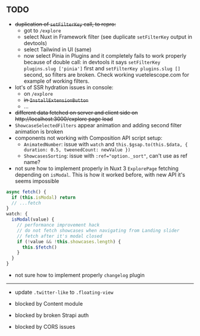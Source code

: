 ## TODO

- ~~duplication of `setFilterKey` call, to repro:~~
  - got to `/explore`
  - select Nuxt in Framework filter (see duplicate `setFilterKey` output in devtools)
  - select Tailwind in UI (same)
  - now select Pinia in Plugins and it completely fails to work properly because of double call: in devtools it says `setFilterKey plugins.slug ['pinia']` first and `setFilterKey plugins.slug []` second, so filters are broken. Check working vuetelescope.com for example of working filters.
- lot's of SSR hydration issues in console:
  - on `/explore`
  - ~~in `InstallExtensionButton`~~
  - ...
- ~~different data fetched on server and client side on http://localhost:3000/explore page load~~
- `ShowcaseSelectedFilters` appear animation and adding second filter animation is broken
- components not working with Composition API script setup:
  - `AnimatedNumber`: issue with `watch` and `this.$gsap.to(this.$data, { duration: 0.5, tweenedCount: newValue })`
  - `ShowcasesSorting`: issue with `:ref="option._sort"`, can't use as ref name?
- not sure how to implement properly in Nuxt 3 `ExplorePage` fetching depending on `isModal`. This is how it worked before, with new API it's seems impossible

```js
async fetch() {
  if (this.isModal) return
  // ...fetch
}
watch: {
  isModal(value) {
    // performance improvement hack
    // do not fetch showcases when navigating from Landing slider
    // fetch after it's modal closed
    if (!value && !this.showcases.length) {
      this.$fetch()
    }
  }
}
```

- not sure how to implement properly `changelog` plugin

---

- update `.twitter-like` to `.floating-view`

- blocked by Content module
- blocked by broken Strapi auth
- blocked by CORS issues
